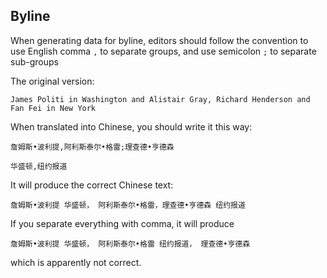 ## Byline

When generating data for byline, editors should follow the convention to use English comma `,` to separate groups, and use semicolon `;` to separate sub-groups

The original version:

```
James Politi in Washington and Alistair Gray, Richard Henderson and Fan Fei in New York
```

When translated into Chinese, you should write it this way:

```
詹姆斯•波利提,阿利斯泰尔•格雷;理查德•亨德森

华盛顿,纽约报道
```

It will produce the correct Chinese text:
```
詹姆斯•波利提 华盛顿， 阿利斯泰尔•格雷，理查德•亨德森 纽约报道
```

If you separate everything with comma, it will produce
```
詹姆斯•波利提 华盛顿， 阿利斯泰尔•格雷 纽约报道， 理查德•亨德森
```

which is apparently not correct.
